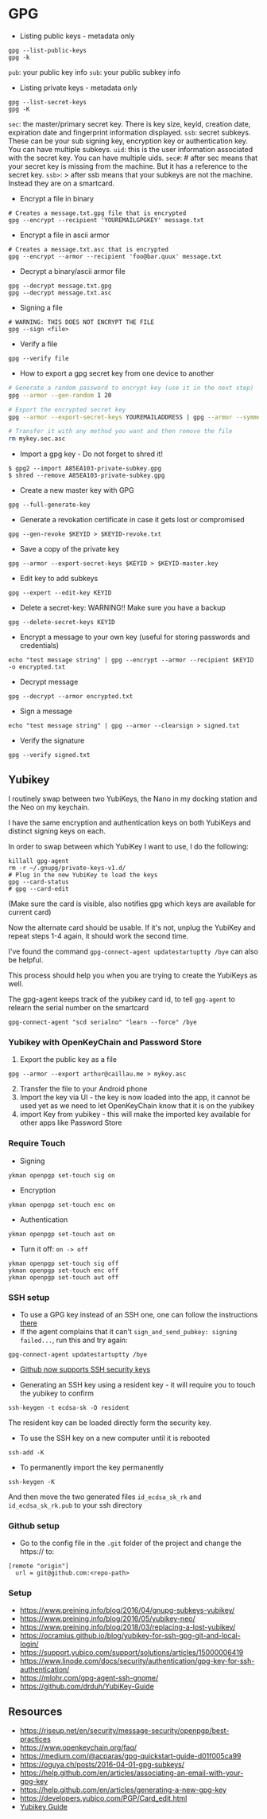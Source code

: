 # GPG

* Listing public keys - metadata only
```
gpg --list-public-keys
gpg -k
```

`pub`: your public key info
`sub`: your public subkey info

* Listing private keys - metadata only
```
gpg --list-secret-keys
gpg -K
```

`sec`: the master/primary secret key. There is key size, keyid, creation date, expiration date and fingerprint information displayed.
`ssb`: secret subkeys. These can be your sub signing key, encryption key or authentication key. You can have multiple subkeys.
`uid`: this is the user information associated with the secret key. You can have multiple uids.
`sec#`: # after sec means that your secret key is missing from the machine. But it has a reference to the secret key.
`ssb>`: > after ssb means that your subkeys are not the machine. Instead they are on a smartcard.

* Encrypt a file in binary
```
# Creates a message.txt.gpg file that is encrypted
gpg --encrypt --recipient 'YOUREMAILGPGKEY' message.txt
```
* Encrypt a file in ascii armor
```
# Creates a message.txt.asc that is encrypted
gpg --encrypt --armor --recipient 'foo@bar.quux' message.txt
```
* Decrypt a binary/ascii armor file
```
gpg --decrypt message.txt.gpg
gpg --decrypt message.txt.asc
```
* Signing a file
```
# WARNING: THIS DOES NOT ENCRYPT THE FILE
gpg --sign <file>
```
* Verify a file
```
gpg --verify file
```

* How to export a gpg secret key from one device to another
```bash
# Generate a random password to encrypt key (use it in the next step)
gpg --armor --gen-random 1 20

# Export the encrypted secret key
gpg --armor --export-secret-keys YOUREMAILADDRESS | gpg --armor --symmetric --output mykey.sec.asc

# Transfer it with any method you want and then remove the file
rm mykey.sec.asc
```

* Import a gpg key - Do not forget to shred it!
```
$ gpg2 --import A85EA103-private-subkey.gpg
$ shred --remove A85EA103-private-subkey.gpg
```
* Create a new master key with GPG
```
gpg --full-generate-key
```
* Generate a revokation certificate in case it gets lost or compromised
```
gpg --gen-revoke $KEYID > $KEYID-revoke.txt
```
* Save a copy of the private key
```
gpg --armor --export-secret-keys $KEYID > $KEYID-master.key
```
* Edit key to add subkeys
```
gpg --expert --edit-key KEYID
```
* Delete a secret-key: WARNING!! Make sure you have a backup
```
gpg --delete-secret-keys KEYID
```
* Encrypt a message to your own key (useful for storing passwords and credentials)
```
echo "test message string" | gpg --encrypt --armor --recipient $KEYID -o encrypted.txt
```
* Decrypt message
```
gpg --decrypt --armor encrypted.txt
```
* Sign a message
```
echo "test message string" | gpg --armor --clearsign > signed.txt
```
* Verify the signature
```
gpg --verify signed.txt
```

## Yubikey

I routinely swap between two YubiKeys, the Nano in my docking station and the Neo on my keychain.

I have the same encryption and authentication keys on both YubiKeys and distinct signing keys on each.

In order to swap between which YubiKey I want to use, I do the following:

```
killall gpg-agent
rm -r ~/.gnupg/private-keys-v1.d/
# Plug in the new YubiKey to load the keys
gpg --card-status
# gpg --card-edit
```

(Make sure the card is visible, also notifies gpg which keys are available for current card)

Now the alternate card should be usable. If it's not, unplug the YubiKey and repeat steps 1-4 again, it should work the second time.

I've found the command `gpg-connect-agent updatestartuptty /bye` can also be helpful.

This process should help you when you are trying to create the YubiKeys as well.

The gpg-agent keeps track of the yubikey card id, to tell `gpg-agent` to relearn the serial number on the smartcard
```
gpg-connect-agent "scd serialno" "learn --force" /bye
```

### Yubikey with OpenKeyChain and Password Store

1. Export the public key as a file
```
gpg --armor --export arthur@caillau.me > mykey.asc
```
2. Transfer the file to your Android phone
3. Import the key via UI - the key is now loaded into the app, it cannot be used yet as we need to let OpenKeyChain know that it is on the yubikey
4. import Key from yubikey - this will make the imported key available for other apps like Password Store

### Require Touch

* Signing
```
ykman openpgp set-touch sig on
```
* Encryption
```
ykman openpgp set-touch enc on
```
* Authentication
```
ykman openpgp set-touch aut on
```
* Turn it off: `on -> off`
```
ykman openpgp set-touch sig off
ykman openpgp set-touch enc off
ykman openpgp set-touch aut off
```

### SSH setup

* To use a GPG key instead of an SSH one, one can follow the instructions [there](https://github.com/drduh/YubiKey-Guide#create-configuration)
* If the agent complains that it can't `sign_and_send_pubkey: signing failed...`, run this and try again:
```
gpg-connect-agent updatestartuptty /bye
```
* [Github now supports SSH security keys](https://www.yubico.com/blog/github-now-supports-ssh-security-keys/)

* Generating an SSH key using a resident key - it will require you to touch the yubikey to confirm
```
ssh-keygen -t ecdsa-sk -O resident
```
The resident key can be loaded directly form the security key.
* To use the SSH key on a new computer until it is rebooted
```
ssh-add -K
```
* To permanently import the key permanently
```
ssh-keygen -K
```
And then move the two generated files `id_ecdsa_sk_rk` and `id_ecdsa_sk_rk.pub` to your ssh directory

### Github setup

* Go to the config file in the `.git` folder of the project and change the https:// to:
```
[remote "origin"]
  url = git@github.com:<repo-path>
```


### Setup

* https://www.preining.info/blog/2016/04/gnupg-subkeys-yubikey/
* https://www.preining.info/blog/2016/05/yubikey-neo/
* https://www.preining.info/blog/2018/03/replacing-a-lost-yubikey/
* https://ocramius.github.io/blog/yubikey-for-ssh-gpg-git-and-local-login/
* https://support.yubico.com/support/solutions/articles/15000006419
* https://www.linode.com/docs/security/authentication/gpg-key-for-ssh-authentication/
* https://mlohr.com/gpg-agent-ssh-gnome/
* https://github.com/drduh/YubiKey-Guide

## Resources

* https://riseup.net/en/security/message-security/openpgp/best-practices
* https://www.openkeychain.org/faq/
* https://medium.com/@acparas/gpg-quickstart-guide-d01f005ca99
* https://oguya.ch/posts/2016-04-01-gpg-subkeys/
* https://help.github.com/en/articles/associating-an-email-with-your-gpg-key
* https://help.github.com/en/articles/generating-a-new-gpg-key
* https://developers.yubico.com/PGP/Card_edit.html
* [Yubikey Guide](https://github.com/drduh/YubiKey-Guide)
